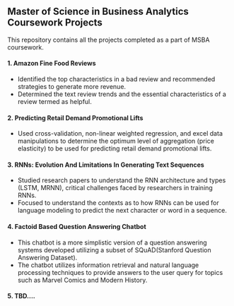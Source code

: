 ## Master of Science in Business Analytics Coursework Projects  
This repository contains all the projects completed as a part of MSBA coursework.

#### 1. Amazon Fine Food Reviews
- Identified the top characteristics in a bad review and recommended strategies to generate more revenue.
- Determined the text review trends and the essential characteristics of a review termed as helpful.

#### 2. Predicting Retail Demand Promotional Lifts
- Used cross-validation, non-linear weighted regression, and excel data manipulations to determine the optimum level of aggregation (price elasticity) to be used for predicting retail demand promotional lifts.

#### 3. RNNs: Evolution And Limitations In Generating Text Sequences
- Studied research papers to understand the RNN architecture and types (LSTM, MRNN), critical challenges faced by researchers in training RNNs.
- Focused to understand the contexts as to how RNNs can be used for language modeling to predict the next character or word in a sequence.

#### 4. Factoid Based Question Answering Chatbot
- This chatbot is a more simplistic version of a question answering systems developed utilizing a subset of SQuAD(Stanford Question Answering Dataset).
- The chatbot utilizes information retrieval and natural language processing techniques to provide answers to the user query for topics such as Marvel Comics and Modern History.

#### 5. TBD....



